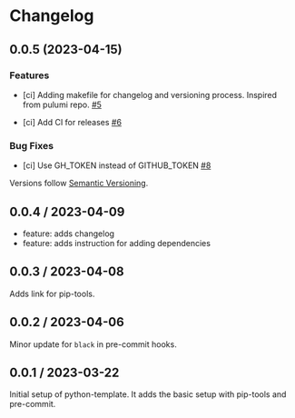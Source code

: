 # Changelog

## 0.0.5 (2023-04-15)


### Features

- [ci] Adding makefile for changelog and versioning process. Inspired from pulumi repo.
  [#5](https://github.com/pulumi/pulumi/pull/5)

- [ci] Add CI for releases
  [#6](https://github.com/pulumi/pulumi/pull/6)


### Bug Fixes

- [ci] Use GH_TOKEN instead of GITHUB_TOKEN
  [#8](https://github.com/pulumi/pulumi/pull/8)

Versions follow [Semantic Versioning](https://semver.org/).

## 0.0.4 / 2023-04-09

- feature: adds changelog
- feature: adds instruction for adding dependencies

## 0.0.3 / 2023-04-08

Adds link for pip-tools.

## 0.0.2 / 2023-04-06

Minor update for `black` in pre-commit hooks.

## 0.0.1 / 2023-03-22

Initial setup of python-template. It adds the basic setup with pip-tools and pre-commit.